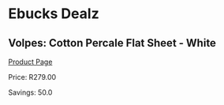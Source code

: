 
# Ebucks Dealz
## Volpes: Cotton Percale Flat Sheet - White
[Product Page](https://www.ebucks.com/web/shop/productSelected.do?prodId=925098599&catId=704984344)

Price: R279.00

Savings: 50.0


	